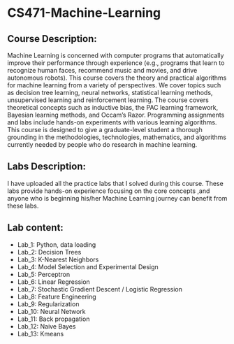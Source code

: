 # CS471-Machine-Learning

## Course Description:
Machine Learning is concerned with computer programs that automatically improve their performance through experience (e.g., programs that learn to recognize human faces, recommend music and movies, and drive autonomous robots). This course covers the theory and practical algorithms for machine learning from a variety of perspectives. We cover topics such as decision tree learning, neural networks, statistical learning methods, unsupervised learning and reinforcement learning. The course covers theoretical concepts such as inductive bias, the PAC learning framework, Bayesian learning methods, and Occam’s Razor. Programming assignments and labs include hands-on experiments with various learning algorithms. This course is designed to give a graduate-level student a thorough grounding in the methodologies, technologies, mathematics, and algorithms currently needed by people who do research in machine learning.

## Labs Description:
I have uploaded all the practice labs that I solved during this course. These labs provide hands-on experience focusing on the core concepts ,and anyone who is beginning his/her Machine Learning journey can benefit from these labs.

## Lab content:
* Lab_1: Python, data loading
* Lab_2: Decision Trees
* Lab_3: K-Nearest Neighbors
* Lab_4: Model Selection and Experimental Design
* Lab_5: Perceptron
* Lab_6: Linear Regression
* Lab_7: Stochastic Gradient Descent / Logistic Regression
* Lab_8: Feature Engineering
* Lab_9: Regularization
* Lab_10: Neural Network 
* Lab_11: Back propagation
* Lab_12: Naive Bayes
* Lab_13: Kmeans

